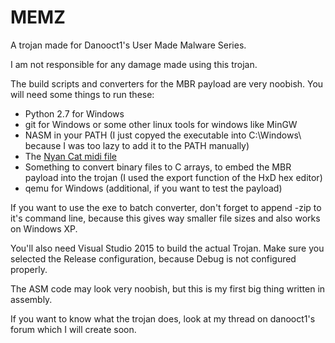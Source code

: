 # MEMZ
A trojan made for Danooct1's User Made Malware Series.

I am not responsible for any damage made using this trojan.

The build scripts and converters for the MBR payload are very noobish. You will need some things to run these:

 - Python 2.7 for Windows
 - git for Windows or some other linux tools for windows like MinGW
 - NASM in your PATH (I just copyed the executable into C:\Windows\ because I was too lazy to add it to the PATH manually)
 - The [Nyan Cat midi file](http://morganatmacsd.tumblr.com/post/7275362575/midi-file-for-nyan-cat-song)
 - Something to convert binary files to C arrays, to embed the MBR payload into the trojan (I used the export function of the HxD hex editor)
 - qemu for Windows (additional, if you want to test the payload)
 
If you want to use the exe to batch converter, don't forget to append -zip to it's command line, because this gives way smaller file sizes and also works on Windows XP.

You'll also need Visual Studio 2015 to build the actual Trojan. Make sure you selected the Release configuration, because Debug is not configured properly.

The ASM code may look very noobish, but this is my first big thing written in assembly.

If you want to know what the trojan does, look at my thread on danooct1's forum which I will create soon.

